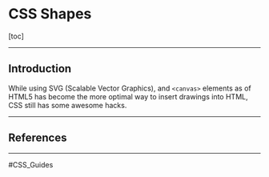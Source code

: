 # CSS Shapes

[toc]

---

## Introduction

While using SVG (Scalable Vector Graphics), and `<canvas>` elements as of HTML5 has become the more optimal way to insert drawings into HTML, CSS still has some awesome hacks.

---

## References

[^ ct-shapes ]: **CSS-Tricks.com** - [The Shape of CSS](https://css-tricks.com/the-shapes-of-css/).



---

#CSS_Guides
